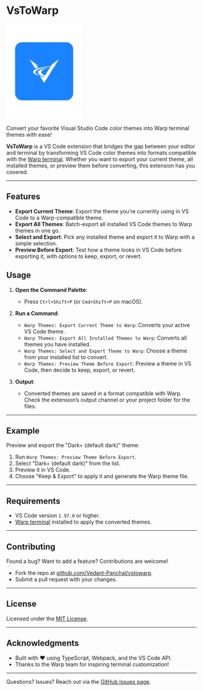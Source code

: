 # VsToWarp

<img src="./VsToWarp.png" width="200" height="250">


Convert your favorite Visual Studio Code color themes into Warp terminal themes with ease!

**VsToWarp** is a VS Code extension that bridges the gap between your editor and terminal by transforming VS Code color themes into formats compatible with the [Warp terminal](https://www.warp.dev/). Whether you want to export your current theme, all installed themes, or preview them before converting, this extension has you covered.

---

## Features

- **Export Current Theme**: Export the theme you’re currently using in VS Code to a Warp-compatible theme.
- **Export All Themes**: Batch-export all installed VS Code themes to Warp themes in one go.
- **Select and Export**: Pick any installed theme and export it to Warp with a simple selection.
- **Preview Before Export**: Test how a theme looks in VS Code before exporting it, with options to keep, export, or revert.


## Usage

1. **Open the Command Palette**:
   - Press `Ctrl+Shift+P` (or `Cmd+Shift+P` on macOS).

2. **Run a Command**:
   - `Warp Themes: Export Current Theme to Warp`: Converts your active VS Code theme.
   - `Warp Themes: Export All Installed Themes to Warp`: Converts all themes you have installed.
   - `Warp Themes: Select and Export Theme to Warp`: Choose a theme from your installed list to convert.
   - `Warp Themes: Preview Theme Before Export`: Preview a theme in VS Code, then decide to keep, export, or revert.

3. **Output**:
   - Converted themes are saved in a format compatible with Warp. Check the extension’s output channel or your project folder for the files.

---

## Example

Preview and export the "Dark+ (default dark)" theme:

1. Run `Warp Themes: Preview Theme Before Export`.
2. Select "Dark+ (default dark)" from the list.
3. Preview it in VS Code.
4. Choose "Keep & Export" to apply it and generate the Warp theme file.

---

## Requirements

- VS Code version `1.97.0` or higher.
- [Warp terminal](https://www.warp.dev/) installed to apply the converted themes.

---

## Contributing

Found a bug? Want to add a feature? Contributions are welcome!
- Fork the repo at [github.com/Vedant-Panchal/vstowarp](https://github.com/Vedant-Panchal/vstowarp).
- Submit a pull request with your changes.

---

## License

Licensed under the [MIT License](LICENSE).

---

## Acknowledgments

- Built with ❤️ using TypeScript, Webpack, and the VS Code API.
- Thanks to the Warp team for inspiring terminal customization!

---

Questions? Issues? Reach out via the [GitHub Issues page](https://github.com/Vedant-Panchal/vstowarp/issues).
